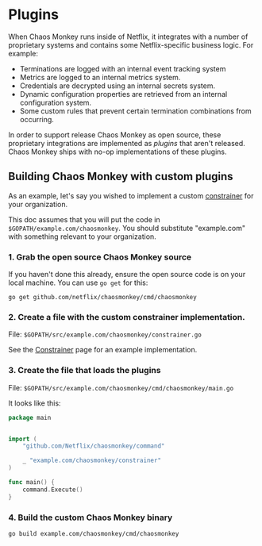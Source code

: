 # Plugins

When Chaos Monkey runs inside of Netflix, it integrates with a number of
proprietary systems and contains some Netflix-specific business logic. For example:

* Terminations are logged with an internal event tracking system 
* Metrics are logged to an internal metrics system.
* Credentials are decrypted using an internal secrets system.
* Dynamic configuration properties are retrieved from an internal
  configuration system.
* Some custom rules that prevent certain termination combinations from
  occurring.

In order to support  release Chaos Monkey as open source, these proprietary
integrations are implemented as *plugins* that aren't released. Chaos Monkey
ships with no-op implementations of these plugins.


## Building Chaos Monkey with custom plugins

As an example, let's say you wished to implement a custom
[constrainer](Constrainer) for your organization.

This doc assumes that you will put the code in
`$GOPATH/example.com/chaosmonkey`. You should substitute "example.com" with
something relevant to your organization.

### 1. Grab the open source Chaos Monkey source

If you haven't done this already, ensure the open source code is on your local
machine. You can use `go get` for this:

    go get github.com/netflix/chaosmonkey/cmd/chaosmonkey

### 2. Create a file with the custom constrainer implementation.

File: `$GOPATH/src/example.com/chaosmonkey/constrainer.go`

See the [Constrainer](Constrainer) page for an example implementation.


### 3. Create the file that loads the plugins

File:  `$GOPATH/src/example.com/chaosmonkey/cmd/chaosmonkey/main.go`

It looks like this:

```go
package main


import (
    "github.com/Netflix/chaosmonkey/command"

    _ "example.com/chaosmonkey/constrainer"
)

func main() {
    command.Execute()
}
```

### 4. Build the custom Chaos Monkey binary

```
go build example.com/chaosmonkey/cmd/chaosmonkey
```
